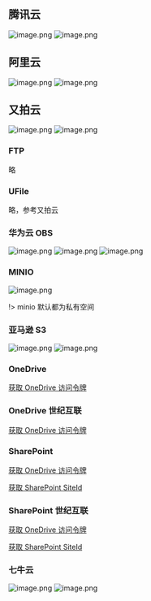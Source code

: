 ## 腾讯云

![image.png](https://cdn.jun6.net/2021/02/02/bbacbde02cbf1.png)
![image.png](https://cdn.jun6.net/2021/02/02/7481915cdfc66.png)

## 阿里云

![image.png](https://cdn.jun6.net/2021/02/02/6959326cd2f51.png)
![image.png](https://cdn.jun6.net/2021/02/02/61f85ce6eea34.png)

## 又拍云

![image.png](https://cdn.jun6.net/2021/02/02/0bde5fb4b8262.png)
![image.png](https://cdn.jun6.net/2021/02/02/83b0e5587ecc8.png)

### FTP

略

### UFile

略，参考又拍云

### 华为云 OBS

![image.png](https://cdn.jun6.net/2021/02/02/7685d2767249c.png)
![image.png](https://cdn.jun6.net/2021/02/02/2e88a064f214a.png)
![image.png](https://cdn.jun6.net/2021/02/02/e06e5acf5cbd4.png)

### MINIO

![image.png](https://cdn.jun6.net/2021/02/02/28a84a246fa2f.png)

!> minio 默认都为私有空间

### 亚马逊 S3

![image.png](https://cdn.jun6.net/2021/02/02/0f839c8ccd455.png)
![image.png](https://cdn.jun6.net/2021/02/03/9e67ec52889ef.png)

### OneDrive

[获取 OneDrive 访问令牌](https://zfile.jun6.net/onedrive/authorize)

### OneDrive 世纪互联

[获取 OneDrive 访问令牌](https://zfile.jun6.net/onedrive/china-authorize)

### SharePoint

[获取 OneDrive 访问令牌](https://zfile.jun6.net/onedrive/authorize)

[获取 SharePoint SiteId](https://zfile.jun6.net/#/sharepoint-util)

### SharePoint 世纪互联

[获取 OneDrive 访问令牌](https://zfile.jun6.net/onedrive/china-authorize)

[获取 SharePoint SiteId](https://zfile.jun6.net/#/sharepoint-util)

### 七牛云

![image.png](https://cdn.jun6.net/2021/02/02/9c98f9065155a.png)
![image.png](https://cdn.jun6.net/2021/02/02/d53fffa31645d.png)

